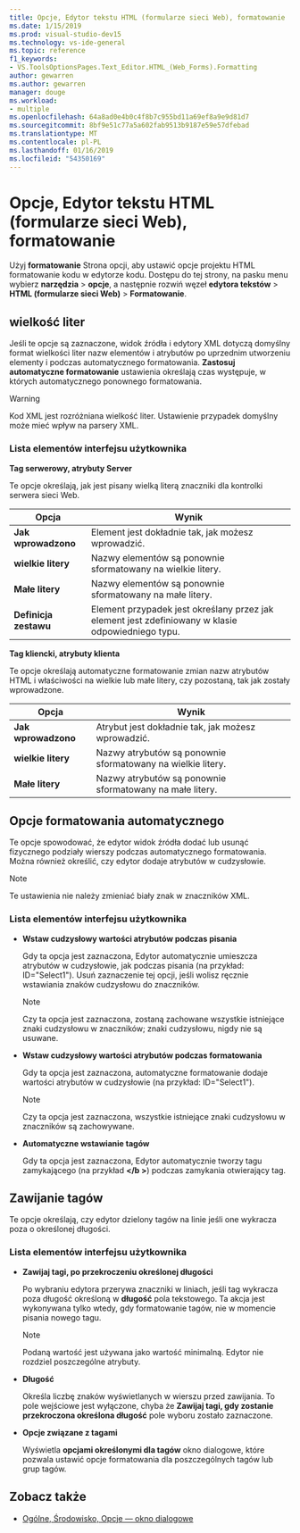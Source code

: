 ```yaml
---
title: Opcje, Edytor tekstu HTML (formularze sieci Web), formatowanie
ms.date: 1/15/2019
ms.prod: visual-studio-dev15
ms.technology: vs-ide-general
ms.topic: reference
f1_keywords:
- VS.ToolsOptionsPages.Text_Editor.HTML_(Web_Forms).Formatting
author: gewarren
ms.author: gewarren
manager: douge
ms.workload:
- multiple
ms.openlocfilehash: 64a8ad0e4b0c4f8b7c955bd11a69ef8a9e9d81d7
ms.sourcegitcommit: 8bf9e51c77a5a602fab9513b9187e59e57dfebad
ms.translationtype: MT
ms.contentlocale: pl-PL
ms.lasthandoff: 01/16/2019
ms.locfileid: "54350169"
---
```

# <a name="options-text-editor-html-web-forms-formatting"></a>Opcje, Edytor tekstu HTML (formularze sieci Web), formatowanie

Użyj **formatowanie** Strona opcji, aby ustawić opcje projektu HTML formatowanie kodu w edytorze kodu. Dostępu do tej strony, na pasku menu wybierz **narzędzia** > **opcje**, a następnie rozwiń węzeł **edytora tekstów** > **HTML (formularze sieci Web)**   >  **Formatowanie**.

## <a name="capitalization"></a>wielkość liter

Jeśli te opcje są zaznaczone, widok źródła i edytory XML dotyczą domyślny format wielkości liter nazw elementów i atrybutów po uprzednim utworzeniu elementy i podczas automatycznego formatowania. **Zastosuj automatyczne formatowanie** ustawienia określają czas występuje, w których automatycznego ponownego formatowania.

> [!WARNING]
> Kod XML jest rozróżniana wielkość liter. Ustawienie przypadek domyślny może mieć wpływ na parsery XML.

### <a name="uielement-list"></a>Lista elementów interfejsu użytkownika

**Tag serwerowy, atrybuty Server**

Te opcje określają, jak jest pisany wielką literą znaczniki dla kontrolki serwera sieci Web.

|Opcja|Wynik|
|---------------------------------|------------------------------|
|**Jak wprowadzono**|Element jest dokładnie tak, jak możesz wprowadzić.|
|**wielkie litery**|Nazwy elementów są ponownie sformatowany na wielkie litery.|
|**Małe litery**|Nazwy elementów są ponownie sformatowany na małe litery.|
|**Definicja zestawu**|Element przypadek jest określany przez jak element jest zdefiniowany w klasie odpowiedniego typu.|


**Tag kliencki, atrybuty klienta**

Te opcje określają automatyczne formatowanie zmian nazw atrybutów HTML i właściwości na wielkie lub małe litery, czy pozostaną, tak jak zostały wprowadzone.

|Opcja|Wynik|
|---------------------------------|------------------------------|
|**Jak wprowadzono**|Atrybut jest dokładnie tak, jak możesz wprowadzić.|
|**wielkie litery**|Nazwy atrybutów są ponownie sformatowany na wielkie litery.|
|**Małe litery**|Nazwy atrybutów są ponownie sformatowany na małe litery.|


## <a name="automatic-formatting-options"></a>Opcje formatowania automatycznego

Te opcje spowodować, że edytor widok źródła dodać lub usunąć fizycznego podziały wierszy podczas automatycznego formatowania. Można również określić, czy edytor dodaje atrybutów w cudzysłowie.

> [!NOTE]
> Te ustawienia nie należy zmieniać biały znak w znaczników XML.

### <a name="uielement-list"></a>Lista elementów interfejsu użytkownika

- **Wstaw cudzysłowy wartości atrybutów podczas pisania**

   Gdy ta opcja jest zaznaczona, Edytor automatycznie umieszcza atrybutów w cudzysłowie, jak podczas pisania (na przykład: ID="Select1"). Usuń zaznaczenie tej opcji, jeśli wolisz ręcznie wstawiania znaków cudzysłowu do znaczników.


   > [!NOTE]
   > Czy ta opcja jest zaznaczona, zostaną zachowane wszystkie istniejące znaki cudzysłowu w znaczników; znaki cudzysłowu, nigdy nie są usuwane.

- **Wstaw cudzysłowy wartości atrybutów podczas formatowania**

   Gdy ta opcja jest zaznaczona, automatyczne formatowanie dodaje wartości atrybutów w cudzysłowie (na przykład: ID="Select1").

   > [!NOTE]
   > Czy ta opcja jest zaznaczona, wszystkie istniejące znaki cudzysłowu w znaczników są zachowywane.

- **Automatyczne wstawianie tagów**

   Gdy ta opcja jest zaznaczona, Edytor automatycznie tworzy tagu zamykającego (na przykład  **\</b >**) podczas zamykania otwierający tag.

## <a name="tag-wrapping"></a>Zawijanie tagów

Te opcje określają, czy edytor dzielony tagów na linie jeśli one wykracza poza o określonej długości.

### <a name="uielement-list"></a>Lista elementów interfejsu użytkownika

- **Zawijaj tagi, po przekroczeniu określonej długości**

   Po wybraniu edytora przerywa znaczniki w liniach, jeśli tag wykracza poza długość określoną w **długość** pola tekstowego. Ta akcja jest wykonywana tylko wtedy, gdy formatowanie tagów, nie w momencie pisania nowego tagu.

   > [!NOTE]
   > Podaną wartość jest używana jako wartość minimalną. Edytor nie rozdziel poszczególne atrybuty.

- **Długość**

   Określa liczbę znaków wyświetlanych w wierszu przed zawijania. To pole wejściowe jest wyłączone, chyba że **Zawijaj tagi, gdy zostanie przekroczona określona długość** pole wyboru zostało zaznaczone.

- **Opcje związane z tagami**

   Wyświetla **opcjami określonymi dla tagów** okno dialogowe, które pozwala ustawić opcje formatowania dla poszczególnych tagów lub grup tagów.

## <a name="see-also"></a>Zobacz także

- [Ogólne, Środowisko, Opcje — okno dialogowe](../../ide/reference/general-environment-options-dialog-box.md)